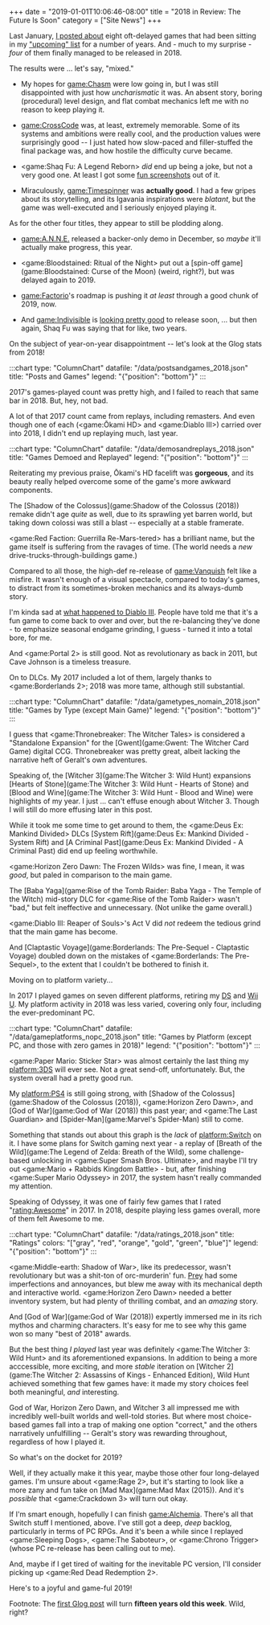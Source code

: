 +++
date = "2019-01-01T10:06:46-08:00"
title = "2018 in Review: The Future Is Soon"
category = ["Site News"]
+++

Last January, [I posted about]($SiteBaseURL$2018/01/21/early-access-late-release/) eight oft-delayed games that had been sitting in my ["upcoming" list]($SiteBaseURL$upcoming/) for a number of years.  And - much to my surprise - <i>four</i> of them finally managed to be released in 2018.

The results were ... let's say, "mixed."

* My hopes for <game:Chasm> were low going in, but I was still disappointed with just how <i>uncharismatic</i> it was.  An absent story, boring (procedural) level design, and flat combat mechanics left me with no reason to keep playing it.

* <game:CrossCode> was, at least, extremely memorable.  Some of its systems and ambitions were really cool, and the production values were surprisingly good -- I just hated how slow-paced and filler-stuffed the final package was, and how hostile the difficulty curve became.

* <game:Shaq Fu: A Legend Reborn> <i>did</i> end up being a joke, but not a very good one.  At least I got some [fun screenshots]($SiteBaseURL$shaqfu-alegendreborn_notenoughmoney.jpg) out of it.

* Miraculously, <game:Timespinner> was <b>actually good</b>.  I had a few gripes about its storytelling, and its Igavania inspirations were <i>blatant</i>, but the game was well-executed and I seriously enjoyed playing it.

As for the other four titles, they appear to still be plodding along.

* <game:A.N.N.E.> released a backer-only demo in December, so <i>maybe</i> it'll actually make progress, this year.

* <game:Bloodstained: Ritual of the Night> put out a [spin-off game](game:Bloodstained: Curse of the Moon) (weird, right?), but was delayed again to 2019.

* <game:Factorio>'s roadmap is pushing it <i>at least</i> through a good chunk of 2019, now.

* And <game:Indivisible> is <a href="https://indivisiblegame.com/2018/12/11/locking-down-orders/">looking pretty good</a> to release soon, ... but then again, Shaq Fu was saying that for like, two years.

On the subject of year-on-year disappointment -- let's look at the Glog stats from 2018!

:::chart
type: "ColumnChart"
datafile: "/data/postsandgames_2018.json"
title: "Posts and Games"
legend: "{\"position\": \"bottom\"}"
:::

2017's games-played count was pretty high, and I failed to reach that same bar in 2018.  But, hey, not bad.

A lot of that 2017 count came from replays, including remasters.  And even though one of each (<game:Ōkami HD> and <game:Diablo III>) carried over into 2018, I didn't end up replaying much, last year.

:::chart
type: "ColumnChart"
datafile: "/data/demosandreplays_2018.json"
title: "Games Demoed and Replayed"
legend: "{\"position\": \"bottom\"}"
:::

Reiterating my previous praise, Ōkami's HD facelift was <b>gorgeous</b>, and its beauty really helped overcome some of the game's more awkward components.

The [Shadow of the Colossus](game:Shadow of the Colossus (2018)) remake didn't age <i>quite</i> as well, due to its sprawling yet barren world, but taking down colossi was still a blast -- especially at a stable framerate.

<game:Red Faction: Guerrilla Re-Mars-tered> has a brilliant name, but the game itself is suffering from the ravages of time.  (The world needs a <i>new</i> drive-trucks-through-buildings game.)

Compared to all those, the high-def re-release of <game:Vanquish> felt like a misfire.  It wasn't enough of a visual spectacle, compared to today's games, to distract from its sometimes-broken mechanics and its always-dumb story.

I'm kinda sad at [what happened to Diablo III]($SiteBaseURL$2018/01/11/demon-clicker/).  People have told me that it's a fun game to come back to over and over, but the re-balancing they've done - to emphasize seasonal endgame grinding, I guess - turned it into a total bore, for me.

And <game:Portal 2> is still good.  Not as revolutionary as back in 2011, but Cave Johnson is a timeless treasure.

On to DLCs.  My 2017 included a lot of them, largely thanks to <game:Borderlands 2>; 2018 was more tame, although still substantial.

:::chart
type: "ColumnChart"
datafile: "/data/gametypes_nomain_2018.json"
title: "Games by Type (except Main Game)"
legend: "{\"position\": \"bottom\"}"
:::

I guess that <game:Thronebreaker: The Witcher Tales> is considered a "Standalone Expansion" for the [Gwent](game:Gwent: The Witcher Card Game) digital CCG.  Thronebreaker was pretty great, albeit lacking the narrative heft of Geralt's own adventures.

Speaking of, the [Witcher 3](game:The Witcher 3: Wild Hunt) expansions [Hearts of Stone](game:The Witcher 3: Wild Hunt - Hearts of Stone) and [Blood and Wine](game:The Witcher 3: Wild Hunt - Blood and Wine) were highlights of my year.  I just ... can't effuse enough about Witcher 3.  Though I will still do more effusing later in this post.

While it took me some time to get around to them, the <game:Deus Ex: Mankind Divided> DLCs [System Rift](game:Deus Ex: Mankind Divided - System Rift) and [A Criminal Past](game:Deus Ex: Mankind Divided - A Criminal Past) did end up feeling worthwhile.

<game:Horizon Zero Dawn: The Frozen Wilds> was fine, I mean, it was <i>good</i>, but paled in comparison to the main game.

The [Baba Yaga](game:Rise of the Tomb Raider: Baba Yaga - The Temple of the Witch) mid-story DLC for <game:Rise of the Tomb Raider> wasn't "bad," but felt ineffective and unnecessary.  (Not unlike the game overall.)

<game:Diablo III: Reaper of Souls>'s Act V did <i>not</i> redeem the tedious grind that the main game has become.

And [Claptastic Voyage](game:Borderlands: The Pre-Sequel - Claptastic Voyage) doubled down on the mistakes of <game:Borderlands: The Pre-Sequel>, to the extent that I couldn't be bothered to finish it.

Moving on to platform variety...

In 2017 I played games on seven different platforms, retiring my [DS](platform:NDS) and [Wii U](platform:WiiU).  My platform activity in 2018 was less varied, covering only four, including the ever-predominant PC.

:::chart
type: "ColumnChart"
datafile: "/data/gameplatforms_nopc_2018.json"
title: "Games by Platform (except PC, and those with zero games in 2018)"
legend: "{\"position\": \"bottom\"}"
:::

<game:Paper Mario: Sticker Star> was almost certainly the last thing my <platform:3DS> will ever see.  Not a great send-off, unfortunately.  But, the system overall had a pretty good run.

My <platform:PS4> is still going strong, with [Shadow of the Colossus](game:Shadow of the Colossus (2018)), <game:Horizon Zero Dawn>, and [God of War](game:God of War (2018)) this past year; and <game:The Last Guardian> and [Spider-Man](game:Marvel's Spider-Man) still to come.

Something that stands out about this graph is the <i>lack</i> of <platform:Switch> on it.  I have some plans for Switch gaming next year - a replay of [Breath of the Wild](game:The Legend of Zelda: Breath of the Wild), some challenge-based unlocking in <game:Super Smash Bros. Ultimate>, and maybe I'll try out <game:Mario + Rabbids Kingdom Battle> - but, after finishing <game:Super Mario Odyssey> in 2017, the system hasn't really commanded my attention.

Speaking of Odyssey, it was one of fairly few games that I rated "<rating:Awesome>" in 2017.  In 2018, despite playing less games overall, more of them felt Awesome to me.

:::chart
type: "ColumnChart"
datafile: "/data/ratings_2018.json"
title: "Ratings"
colors: "[\"gray\", \"red\", \"orange\", \"gold\", \"green\", \"blue\"]"
legend: "{\"position\": \"bottom\"}"
:::

<game:Middle-earth: Shadow of War>, like its predecessor, wasn't revolutionary but was a shit-ton of orc-murderin' fun.  [Prey](game:Prey (2017)) had some imperfections and annoyances, but blew me away with its mechanical depth and interactive world.  <game:Horizon Zero Dawn> needed a better inventory system, but had plenty of thrilling combat, and an <i>amazing</i> story.

And [God of War](game:God of War (2018)) expertly immersed me in its rich mythos and charming characters.  It's easy for me to see why this game won so many "best of 2018" awards.

But the best thing <i>I played</i> last year was definitely <game:The Witcher 3: Wild Hunt> and its aforementioned expansions.  In addition to being a more acccessible, more exciting, and more <i>stable</i> iteration on [Witcher 2](game:The Witcher 2: Assassins of Kings - Enhanced Edition), Wild Hunt achieved something that few games have: it made my story choices feel both meaningful, <i>and</i> interesting.

God of War, Horizon Zero Dawn, and Witcher 3 all impressed me with incredibly well-built worlds and well-told stories.  But where most choice-based games fall into a trap of making one option "correct," and the others narratively unfulfilling -- Geralt's story was rewarding throughout, regardless of how I played it.

So what's on the docket for 2019?

Well, if they actually make it this year, maybe those other four long-delayed games.  I'm unsure about <game:Rage 2>, but it's starting to look like a more zany and fun take on [Mad Max](game:Mad Max (2015)).  And it's <i>possible</i> that <game:Crackdown 3> will turn out okay.

If I'm smart enough, hopefully I can finish <game:Alchemia>.  There's all that Switch stuff I mentioned, above.  I've still got a deep, <i>deep</i> backlog, particularly in terms of PC RPGs.  And it's been a while since I replayed <game:Sleeping Dogs>, <game:The Saboteur>, or <game:Chrono Trigger> (whose PC re-release has been calling out to me).

And, maybe if I get tired of waiting for the inevitable PC version, I'll consider picking up <game:Red Dead Redemption 2>.

Here's to a joyful and game-ful 2019!

Footnote: The [first Glog post]($SiteBaseURL$2004/01/07/mario-kart-double-dash-2/) will turn <b>fifteen years old this week</b>.  Wild, right?
